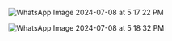 ![WhatsApp Image 2024-07-08 at 5 17 22 PM](https://github.com/nipunayasanga/QR-Code-Genarator/assets/66476609/67ee7b2d-2e80-48d1-bf12-bc8827281ff9)


![WhatsApp Image 2024-07-08 at 5 18 32 PM](https://github.com/nipunayasanga/QR-Code-Genarator/assets/66476609/0c126338-d483-4ee5-b9e0-cde957c0d2db)

